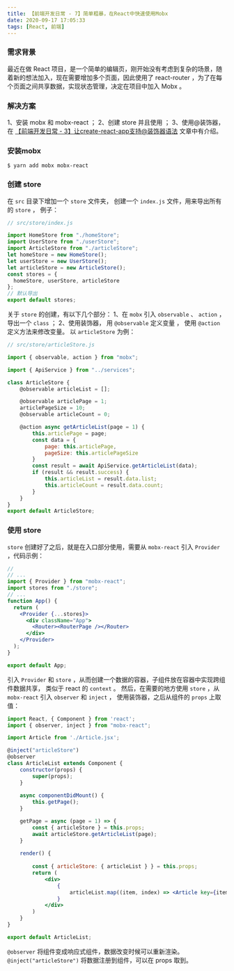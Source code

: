 ```yaml
---
title: 【前端开发日常 - 7】简单粗暴，在React中快速使用Mobx
date: 2020-09-17 17:05:33
tags: [React, 前端]
---
```


### 需求背景
最近在做 React 项目，是一个简单的编辑页，刚开始没有考虑到复杂的场景，随着新的想法加入，现在需要增加多个页面，因此使用了 react-router ，为了在每个页面之间共享数据，实现状态管理，决定在项目中加入 Mobx 。

### 解决方案
1、安装 mobx 和 mobx-react ；
2、创建 store 并且使用 ；
3、使用@装饰器，在 [【前端开发日常 - 3】让create-react-app支持@装饰器语法](http://moyufed.com/2020/09/17/%E3%80%90%E5%89%8D%E7%AB%AF%E5%BC%80%E5%8F%91%E6%97%A5%E5%B8%B8-3%E3%80%91%E8%AE%A9create-react-app%E6%94%AF%E6%8C%81-%E8%A3%85%E9%A5%B0%E5%99%A8%E8%AF%AD%E6%B3%95/) 文章中有介绍。

<!--more-->

### 安装mobx

``` shell
$ yarn add mobx mobx-react
```
### 创建 store

在 `src` 目录下增加一个 `store` 文件夹， 创建一个 `index.js` 文件，用来导出所有的 `store` ， 例子：
``` javascript
// src/store/index.js

import HomeStore from "./homeStore";
import UserStore from "./userStore";
import ArticleStore from "./articleStore";
let homeStore = new HomeStore();
let userStore = new UserStore();
let articleStore = new ArticleStore();
const stores = {
  homeStore, userStore, articleStore
};
// 默认导出 
export default stores;
```
关于 `store` 的创建，有以下几个部分：
1、在 `mobx` 引入 `observable` 、 `action` ，导出一个 `class` ；
2、使用装饰器， 用 `@observable` 定义变量 ， 使用 `@action` 定义方法来修改变量。
以 `articleStore` 为例：

``` javascript
// src/store/articleStore.js

import { observable, action } from "mobx";

import { ApiService } from "../services";

class ArticleStore {
    @observable articleList = [];

    @observable articlePage = 1;
    articlePageSize = 10;
    @observable articleCount = 0;

    @action async getArticleList(page = 1) {
        this.articlePage = page;
        const data = {
            page: this.articlePage,
            pageSize: this.articlePageSize
        }
        const result = await ApiService.getArticleList(data);
        if (result && result.success) {
            this.articleList = result.data.list;
            this.articleCount = result.data.count;
        }
    }
}
export default ArticleStore;
```
### 使用 store
`store` 创建好了之后，就是在入口部分使用，需要从 `mobx-react` 引入 `Provider` ，代码示例：

``` jsx
//
// ...
import { Provider } from "mobx-react";
import stores from "./store";
// ...
function App() {
  return (
    <Provider {...stores}>
      <div className="App">
        <Router><RouterPage /></Router>
      </div>
    </Provider>
  );
}

export default App;

```
引入 `Provider` 和 `store` ，从而创建一个数据的容器，子组件放在容器中实现跨组件数据共享， 类似于 react 的 `context` 。
然后，在需要的地方使用 `store` ，从 `mobx-react` 引入 `observer` 和  `inject` ， 使用装饰器，之后从组件的 `props` 上取值：

``` jsx
import React, { Component } from 'react';
import { observer, inject } from "mobx-react";

import Article from './Article.jsx';

@inject("articleStore")
@observer
class ArticleList extends Component {
    constructor(props) {
        super(props); 
    }
  
  	async componentDidMount() {
        this.getPage();
    }

    getPage = async (page = 1) => {
        const { articleStore } = this.props;
        await articleStore.getArticleList(page);
    }
    
    render() {
        
        const { articleStore: { articleList } } = this.props;
        return (
            <div>
          		{
          			articleList.map((item, index) => <Article key={item._id} data={item} />)
    			}
			</div>
        )
    }
}

export default ArticleList;
```
`@observer` 将组件变成响应式组件，数据改变时候可以重新渲染。
`@inject("articleStore")` 将数据注册到组件，可以在 props 取到。